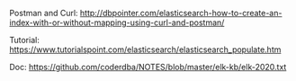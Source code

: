 Postman and Curl: http://dbpointer.com/elasticsearch-how-to-create-an-index-with-or-without-mapping-using-curl-and-postman/

Tutorial: https://www.tutorialspoint.com/elasticsearch/elasticsearch_populate.htm

Doc: https://github.com/coderdba/NOTES/blob/master/elk-kb/elk-2020.txt
